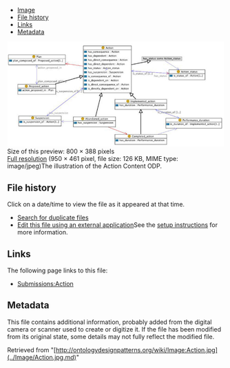 * [Image](../Image/Action.jpg.md#file)
* [File history](../Image/Action.jpg.md#filehistory)
* [Links](../Image/Action.jpg.md#filelinks)
* [Metadata](../Image/Action.jpg.md#metadata)

[![Image:Action.jpg](../images/thumb/9/97/Action.jpg/800px-Action.jpg)](../images/9/97/Action.jpg)  
Size of this preview: 800 × 388 pixels  
[Full resolution](../images/9/97/Action.jpg)‎ (950 × 461 pixel, file size: 126 KB, MIME type: image/jpeg)The illustration of the Action Content ODP.




## File history

Click on a date/time to view the file as it appeared at that time.



  
* [Search for duplicate files](http://ontologydesignpatterns.org/wiki/Special:FileDuplicateSearch/Action.jpg "Special:FileDuplicateSearch/Action.jpg")
* [Edit this file using an external application](http://ontologydesignpatterns.org/wiki/index.php?title=Image:Action.jpg&action=edit&externaledit=true&mode=file "Image:Action.jpg")See the [setup instructions](http://www.mediawiki.org/wiki/Manual:External_editors "http://www.mediawiki.org/wiki/Manual:External_editors") for more information.

## Links



The following page links to this file:


* [Submissions:Action](../Submissions/Action.md "Submissions:Action")

## Metadata


This file contains additional information, probably added from the digital camera or scanner used to create or digitize it.
If the file has been modified from its original state, some details may not fully reflect the modified file.




Retrieved from "[http://ontologydesignpatterns.org/wiki/Image:Action.jpg](../Image/Action.jpg.md)"